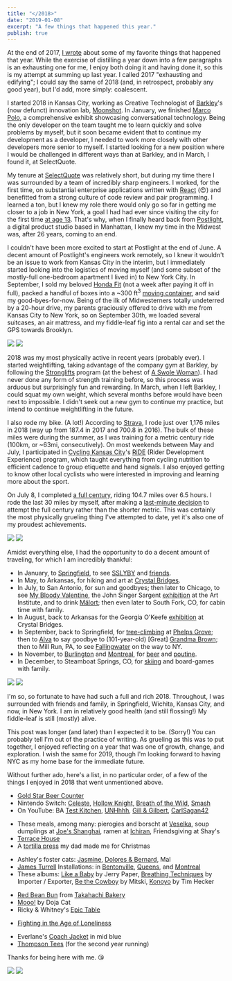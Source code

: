 ```yaml
---
title: "</2018>"
date: "2019-01-08"
excerpt: "A few things that happened this year."
publish: true
---
```


<section class="blog-section">

At the end of 2017, <a target="_blank" href="https://prestonrichey.com/blog/2017/">I wrote</a> about some of my favorite things that happened that year. While the exercise of distilling a year down into a few paragraphs is an exhausting one for me, I enjoy both doing it and having done it, so this is my attempt at summing up last year. I called 2017 "exhausting and edifying"; I could say the same of 2018 (and, in retrospect, probably any good year), but I'd add, more simply: coalescent.

I started 2018 in Kansas City, working as Creative Technologist of <a target="_blank" href="https://www.barkleyus.com/">Barkley</a>'s (now defunct) innovation lab, <a target="_blank" href="https://medium.com/moonshotlab">Moonshot</a>. In January, we finished <a target="_blank" href="https://medium.com/moonshotlab/marco-polo-58201c14c669">Marco Polo</a>, a comprehensive exhibit showcasing conversational technology. Being the only developer on the team taught me to learn quickly and solve problems by myself, but it soon became evident that to continue my development as a developer, I needed to work more closely with other developers more senior to myself. I started looking for a new position where I would be challenged in different ways than at Barkley, and in March, I found it, at SelectQuote.

My tenure at <a target="_blank" href="https://www.selectquote.com/">SelectQuote</a> was relatively short, but during my time there I was surrounded by a team of incredibly sharp engineers. I worked, for the first time, on substantial enterprise applications written with <a target="_blank" href="https://reactjs.org/">React</a> (😍) and benefitted from a strong culture of code review and pair programming. I learned a ton, but I knew my role there would only go so far in getting me closer to a job in New York, a goal I had had ever since visiting the city for the first time <a target="_blank" href="https://photos.google.com/share/AF1QipMeUHAdXIR_e7hvGZQdmsoEqBFVhTvOH2uQ_XTlySEKz0S5tpXBmkTe_kLwo9IshA/photo/AF1QipMppKCMCiUhL3F94uRlFfY61ZNSAVxpRsQPtTsK?key=b2pyT3RtU0NvaHo2M1lIUkp1RW9hellKYnlnMXJB">at age 13</a>. That's why, when I finally heard back from <a target="_blank" href="https://postlight.com/">Postlight</a>, a digital product studio based in Manhattan, I knew my time in the Midwest was, after 26 years, coming to an end.

I couldn't have been more excited to start at Postlight at the end of June. A decent amount of Postlight's engineers work remotely, so I knew it wouldn't be an issue to work from Kansas City in the interim, but I immediately started looking into the logistics of moving myself (and some subset of the mostly-full one-bedroom apartment I lived in) to New York City. In September, I sold my beloved <a target="_blank" href="https://photos.google.com/share/AF1QipMeUHAdXIR_e7hvGZQdmsoEqBFVhTvOH2uQ_XTlySEKz0S5tpXBmkTe_kLwo9IshA/photo/AF1QipPtT0UIZU61HN8NjCE92t79gb3mPi2LKG7nEUqQ?key=b2pyT3RtU0NvaHo2M1lIUkp1RW9hellKYnlnMXJB">Honda Fit</a> (not a week after paying it off in full), packed a handful of boxes into a ~300 ft<sup>3</sup> <a target="_blank" href="https://photos.google.com/share/AF1QipMeUHAdXIR_e7hvGZQdmsoEqBFVhTvOH2uQ_XTlySEKz0S5tpXBmkTe_kLwo9IshA/photo/AF1QipN1DqVOr3NPjVOwk-bFzPPci05av1HpnbbNa7W8?key=b2pyT3RtU0NvaHo2M1lIUkp1RW9hellKYnlnMXJB">moving container</a>, and said my good-byes-for-now. Being of the ilk of Midwesterners totally undeterred by a 20-hour drive, my parents graciously offered to drive with me from Kansas City to New York, so on September 30th, we loaded several suitcases, an air mattress, and my fiddle-leaf fig into a rental car and set the GPS towards Brooklyn.

<div class="blog-inset">
  <hidden>
    <img src='plant-in-rental-car.jpg' />
    <img src='plant-in-rental-car-zoom.jpg' />
  </hidden>
  <zoom-image src='plant-in-rental-car.jpg' zoomSrc='plant-in-rental-car-zoom.jpg' caption='Plant in Rental Car (Digital Media, 2018)'></zoom-image>
</div>

</section>

<section class="blog-section">

2018 was my most physically active in recent years (probably ever). I started weightlifting, taking advantage of the company gym at Barkley, by following the <a target="_blank" href="https://stronglifts.com/">Stronglifts</a> program (at the behest of <a target="_blank" href="https://www.thehairpin.com/slug/ask-a-swole-woman/">A Swole Woman</a>). I had never done any form of strength training before, so this process was arduous but surprisingly fun and rewarding. In March, when I left Barkley, I could squat my own weight, which several months before would have been next to impossible. I didn't seek out a new gym to continue my practice, but intend to continue weightlifting in the future.

I also rode my bike. (A lot!) According to <a target="_blank" href="https://www.strava.com/athletes/6928920">Strava</a>, I rode just over 1,176 miles in 2018 (way up from 187.4 in 2017 and 700.8 in 2016). The bulk of these miles were during the summer, as I was training for a metric century ride (100km, or ~63mi, consecutively). On most weekends between May and July, I participated in <a target="_blank" href="https://www.cyclingkc.org/">Cycling Kansas City</a>'s <a target="_blank" href="https://www.cyclingkc.org/content.aspx?page_id=22&club_id=368691&module_id=242544">RiDE</a> (Rider Development Experience) program, which taught everything from cycling nutrition to efficient cadence to group etiquette and hand signals. I also enjoyed getting to know other local cyclists who were interested in improving and learning more about the sport.

On July 8, I completed <a target="_blank" href="https://www.strava.com/activities/1690021796">a full century</a>, riding 104.7 miles over 6.5 hours. I rode the last 30 miles by myself, after making a <a target="_blank" href="https://www.instagram.com/p/Bk_XnHjgtEv/">last-minute decision</a> to attempt the full century rather than the shorter metric. This was certainly the most physically grueling thing I've attempted to date, yet it's also one of my proudest achievements.

<div class="blog-inset">
  <hidden>
    <img src='century-complete.jpg' />
    <img src='century-complete-zoom.jpg' />
  </hidden>
  <zoom-image src='century-complete.jpg' zoomSrc='century-complete-zoom.jpg' caption='Century complete'></zoom-image>
</div>

</section>

<section class="blog-section">

Amidst everything else, I had the opportunity to do a decent amount of traveling, for which I am incredibly thankful:

* In January, to <a target="_blank" href="https://www.google.com/maps/place/Springfield,+MO/@37.1792207,-93.3663646,12z/data=!3m1!4b1!4m5!3m4!1s0x87cf62f745c8983f:0x6bfd6cb31e690da0!8m2!3d37.2089572!4d-93.2922989">Springfield</a>, to see <a target="_blank" href="https://en.wikipedia.org/wiki/Someone_Still_Loves_You_Boris_Yeltsin">SSLYBY</a> and <a target="_blank" href="https://photos.google.com/share/AF1QipMeUHAdXIR_e7hvGZQdmsoEqBFVhTvOH2uQ_XTlySEKz0S5tpXBmkTe_kLwo9IshA/photo/AF1QipMQoJW5pQthwv5l0nN9kDowyWLp043o6NqG4n50?key=b2pyT3RtU0NvaHo2M1lIUkp1RW9hellKYnlnMXJB">friends</a>.
* In May, to Arkansas, for hiking and art at <a target="_blank" href="https://crystalbridges.org/">Crystal Bridges</a>.
* In July, to San Antonio, for sun and goodbyes; then later to Chicago, to see <a target="_blank" href="https://photos.google.com/share/AF1QipMeUHAdXIR_e7hvGZQdmsoEqBFVhTvOH2uQ_XTlySEKz0S5tpXBmkTe_kLwo9IshA/photo/AF1QipOrAKHy6arnGJbyQ3ij8jGi73f11iXVQ3t4s3UE?key=b2pyT3RtU0NvaHo2M1lIUkp1RW9hellKYnlnMXJB">My Bloody Valentine</a>, the John Singer Sargent <a target="_blank" href="http://archive.artic.edu/sargent/">exhibition</a> at the Art Institute, and to drink <a target="_blank" href="https://en.wikipedia.org/wiki/Jeppson%27s_Mal%C3%B6rt">Mälort</a>; then even later to South Fork, CO, for cabin time with family.
* In August, back to Arkansas for the Georgia O'Keefe <a target="_blank" href="https://crystalbridges.org/exhibitions/georgia-okeeffe/">exhibition</a> at Crystal Bridges.
* In September, back to Springfield, for <a target="_blank" href="https://photos.google.com/photo/AF1QipMqNw5AaUXoESI7yBnf3JBtq_AH8AhSukpPZSfi">tree-climbing</a> at <a target="_blank" href="https://www.google.com/maps/place/Phelps+Grove+Park/@37.1895864,-93.2834227,15z/data=!4m5!3m4!1s0x0:0x351ab9afefde37c1!8m2!3d37.1895864!4d-93.2834227">Phelps Grove</a>; then to <a target="_blank" href="https://www.google.com/maps/place/Alva,+OK+73717/data=!4m2!3m1!1s0x87af6fe53e8e4b29:0x5507c579d3a68a71?ved=2ahUKEwi90pTOsN3fAhXtct8KHfEKAfsQ8gEwDHoECAUQCA">Alva</a> to say goodbye to (101-year-old) [Great] <a target="_blank" href="https://photos.google.com/share/AF1QipMeUHAdXIR_e7hvGZQdmsoEqBFVhTvOH2uQ_XTlySEKz0S5tpXBmkTe_kLwo9IshA/photo/AF1QipMeBnhLmu8VlTLcNUKPAkbqghe8HaP6rk7gG-md?key=b2pyT3RtU0NvaHo2M1lIUkp1RW9hellKYnlnMXJB">Grandma Brown</a>; then to Mill Run, PA, to see <a target="_blank" href="https://www.fallingwater.org/">Fallingwater</a> on the way to NY.
* In November, to <a target="_blank" href="https://photos.google.com/share/AF1QipMeUHAdXIR_e7hvGZQdmsoEqBFVhTvOH2uQ_XTlySEKz0S5tpXBmkTe_kLwo9IshA/photo/AF1QipMjFtC6OGkoFp0bIEC4PYIF94kVA_vtIjYreHLQ?key=b2pyT3RtU0NvaHo2M1lIUkp1RW9hellKYnlnMXJB">Burlington</a> and <a target="_blank" href="https://photos.google.com/share/AF1QipMeUHAdXIR_e7hvGZQdmsoEqBFVhTvOH2uQ_XTlySEKz0S5tpXBmkTe_kLwo9IshA/photo/AF1QipOd6-ujc9MreuJYB0w__52BvVg8IDePpIcfw5Ar?key=b2pyT3RtU0NvaHo2M1lIUkp1RW9hellKYnlnMXJB">Montreal</a>, for <a target="_blank" href="https://photos.google.com/share/AF1QipMeUHAdXIR_e7hvGZQdmsoEqBFVhTvOH2uQ_XTlySEKz0S5tpXBmkTe_kLwo9IshA/photo/AF1QipOUVI6QwzSvEl5MnVLPv9NEkkKgGTi9jkCTjiXs?key=b2pyT3RtU0NvaHo2M1lIUkp1RW9hellKYnlnMXJB">beer</a> and <a target="_blank" href="https://photos.google.com/share/AF1QipMeUHAdXIR_e7hvGZQdmsoEqBFVhTvOH2uQ_XTlySEKz0S5tpXBmkTe_kLwo9IshA/photo/AF1QipNY_0CQxgtn07LYgCA1NXeL__fL0AxdyQ4YKKrG?key=b2pyT3RtU0NvaHo2M1lIUkp1RW9hellKYnlnMXJB">poutine</a>.
* In December, to Steamboat Springs, CO, for <a target="_blank" href="https://photos.google.com/share/AF1QipPFHjmINJZ4qULYDVAXGEG0oMC4qiuAoZyagCA3n6919rOrwIry_RMh7Auw-o7O7g/photo/AF1QipN7p4KaOYzpzzWtqiPELkQQtsSc1EbfxtlRGrXM?key=VTNGdUx4bHgtTUtOcjJmQjZMMXJPVlZpOVEwZC1n">skiing</a> and board-games with family.

</section>

<div class="blog-inset">
  <hidden>
    <img src='reservoir.jpg' />
    <img src='reservoir-zoom.jpg' />
  </hidden>
  <zoom-image src='reservoir.jpg' zoomSrc='reservoir-zoom.jpg' caption='Jacqueline Kennedy Onassis Reservoir, in December'></zoom-image>
</div>

<section class="blog-section">

I'm so, so fortunate to have had such a full and rich 2018. Throughout, I was surrounded with friends and family, in Springfield, Wichita, Kansas City, and now, in New York. I am in relatively good health (and still flossing!) My fiddle-leaf is still (mostly) alive.

<!-- Yet I'd be remiss not to briefly mention the struggles of 2018 as well. I wouldn't be surprised if much of my year was news to those reading,  even those that follow me elsewhere on the internet. For as many lovely things I experienced, I didn't share much of it at all. I wrote a bit <a target="_blank" href="https://www.instagram.com/p/Bq6S-gBhSlR/">on Instagram</a> about my anxious relationship with posting online, which I felt in 2018 more acutely than in years past. In 2019 I plan on working to find a better balance between experience and reflection.

I also let my other hobbies go by the wayside. I have several unfinished side-projects collecting dust, as well as several other ideas I didn't start. I didn't practice bass or guitar, and my Spanish went all but unused. Still, I'm excited to carve out time of what will certainly be a busy 2019 to give these some love. -->

This post was longer (and later) than I expected it to be. (Sorry!) You can probably tell I'm out of the practice of writing. As grueling as this was to put together, I enjoyed reflecting on a year that was one of growth, change, and exploration. I wish the same for 2019, though I'm looking forward to having NYC as my home base for the immediate future.

Without further ado, here's a list, in no particular order, of a few of the things I enjoyed in 2018 that went unmentioned above.

* <a target="_blank" href="http://goldstarbeercounter.com/">Gold Star Beer Counter</a>
* Nintendo Switch: <a target="_blank" href="https://www.nintendo.com/games/detail/celeste-switch">Celeste</a>, <a target="_blank" href="https://www.nintendo.com/games/detail/hollow-knight-switch">Hollow Knight</a>, <a target="_blank" href="https://www.nintendo.com/games/detail/the-legend-of-zelda-breath-of-the-wild-switch">Breath of the Wild</a>, <a target="_blank" href="https://www.nintendo.com/games/detail/super-smash-bros-switch">Smash</a>
* On YouTube: BA <a target="_blank" href="https://www.youtube.com/playlist?list=PLKtIunYVkv_Rb8nBO5KoeZl2S-I2VvYYL">Test Kitchen</a>, <a target="_blank" href="https://www.youtube.com/playlist?list=PLhgFEi9aNUb2BNrIEecCGXApgeX7Yjwz8">UNHhhh</a>, <a target="_blank" href="https://www.youtube.com/playlist?list=PLaDrN74SfdT5llW_-09rj_109vSto5BP1">Gill & Gilbert</a>, <a target="_blank" href="https://www.youtube.com/playlist?list=PLbsPvOo5P-aQFZHiRgAYRJSWMj1qWngBn">CarlSagan42</a>
<!-- * <a target="_blank" href="https://www.bonappetit.com/recipe/orecchiette-with-buttermilk-peas-and-pistachios">Orecchiette with Buttermilk, Peas, and Pistachios</a> -->
* These meals, among many: pierogies and borscht at <a target="_blank" href="https://www.veselka.com/">Veselka</a>, soup dumplings at <a target="_blank" href="https://www.joeshanghairestaurants.com/">Joe's Shanghai</a>, ramen at <a target="_blank" href="https://www.ichiranusa.com/">Ichiran</a>, Friendsgiving at Shay's
* <a target="_blank" href="https://en.wikipedia.org/wiki/Terrace_House_(franchise)">Terrace House</a>
* A <a target="_blank" href="https://photos.google.com/share/AF1QipMeUHAdXIR_e7hvGZQdmsoEqBFVhTvOH2uQ_XTlySEKz0S5tpXBmkTe_kLwo9IshA/photo/AF1QipNoaL_q5EUzxdGaouQHtIiTcR-OBYvstX_Yj4SG?key=b2pyT3RtU0NvaHo2M1lIUkp1RW9hellKYnlnMXJB">tortilla press</a> my dad made me for Christmas
<!-- * <a target="_blank" href="http://www.cynthiadaignault.com/lightatlas/">Light Atlas</a> by Cynthia Daignault at <a target="_blank" href="https://photos.google.com/photo/AF1QipMuWZNyrKU6QyNuaXo-rDrWx9ZCmuBlQPr1rIE5">Crystal Bridges</a> -->
* Ashley's foster cats: <a target="_blank" href="https://photos.google.com/share/AF1QipMeUHAdXIR_e7hvGZQdmsoEqBFVhTvOH2uQ_XTlySEKz0S5tpXBmkTe_kLwo9IshA/photo/AF1QipOv6xaUPJYnDEG9thD2c9yUePD36jQUf418z87L?key=b2pyT3RtU0NvaHo2M1lIUkp1RW9hellKYnlnMXJB">Jasmine</a>, <a target="_blank" href="https://photos.google.com/share/AF1QipMeUHAdXIR_e7hvGZQdmsoEqBFVhTvOH2uQ_XTlySEKz0S5tpXBmkTe_kLwo9IshA/photo/AF1QipP6OF4CoBugFbmfcumc5Q7wjnvQ3Ax4Bjzy7kAt?key=b2pyT3RtU0NvaHo2M1lIUkp1RW9hellKYnlnMXJB">Dolores & Bernard</a>, Mal
* <a target="_blank" href="https://en.wikipedia.org/wiki/James_Turrell">James Turrell</a> Installations: in <a target="_blank" href="https://photos.google.com/share/AF1QipMeUHAdXIR_e7hvGZQdmsoEqBFVhTvOH2uQ_XTlySEKz0S5tpXBmkTe_kLwo9IshA/photo/AF1QipOBu7gvWCE3aBAfsc8ZCCRCP0RmH0yld5hHYHjU?key=b2pyT3RtU0NvaHo2M1lIUkp1RW9hellKYnlnMXJB">Bentonville</a>, <a target="_blank" href="https://photos.google.com/share/AF1QipMeUHAdXIR_e7hvGZQdmsoEqBFVhTvOH2uQ_XTlySEKz0S5tpXBmkTe_kLwo9IshA/photo/AF1QipNWwnyK-sI8KBR_2hNC31e69K7Sx0P3_yvJzpn6?key=b2pyT3RtU0NvaHo2M1lIUkp1RW9hellKYnlnMXJB">Queens</a>, and <a target="_blank" href="https://photos.google.com/share/AF1QipMeUHAdXIR_e7hvGZQdmsoEqBFVhTvOH2uQ_XTlySEKz0S5tpXBmkTe_kLwo9IshA/photo/AF1QipOQWXpbdb-qFZAO14Zddga3Pg2oBegwYAf3y0CY?key=b2pyT3RtU0NvaHo2M1lIUkp1RW9hellKYnlnMXJB">Montreal</a>
* These albums: <a target="_blank" href="https://open.spotify.com/album/1rq7GrGpTk2bK81uj6N8YJ?si=_TKn40t1QxaAIXvx0UbnFg">Like a Baby</a> by Jerry Paper, <a target="_blank" href="https://importer-exporter.bandcamp.com/album/breathing-techniques">Breathing Techniques</a> by Importer / Exporter, <a target="_blank" href="https://open.spotify.com/album/653wRjqO0GOZPQPcXpeAXD?si=IPOXa-C_RBqH7I--dhj-ew">Be the Cowboy</a> by Mitski, <a target="_blank" href="https://open.spotify.com/album/4TU8d9DGafZZiyN7peC4sl?si=0gsJfeCBT_y_2iLwFb3NQg">Konoyo</a> by Tim Hecker
<!-- * <a target="_blank" href="https://photos.google.com/photo/AF1QipMbO-4yjqG4bOLjIVeaRrgtRMe9THkQTW2VYz8o">Vernon</a> telling us about the <a target="_blank" href="https://en.wikipedia.org/wiki/Hess_triangle">Hess triangle</a> -->
* <a target="_blank" href="https://photos.google.com/share/AF1QipMeUHAdXIR_e7hvGZQdmsoEqBFVhTvOH2uQ_XTlySEKz0S5tpXBmkTe_kLwo9IshA/photo/AF1QipMCiQ-JQqphDkJejqRLtql3dLLdnRRY6Jqp8ovG?key=b2pyT3RtU0NvaHo2M1lIUkp1RW9hellKYnlnMXJB">Red Bean Bun</a> from <a target="_blank" href="http://takahachibakery.com/">Takahachi Bakery</a>
* <a target="_blank" href="https://www.youtube.com/watch?v=mXnJqYwebF8">Mooo!</a> by Doja Cat
* Ricky & Whitney's <a target="_blank" href="https://medium.com/@rickycatto/ricky-whitneys-epic-table-84864099d0cd">Epic Table</a>
<!-- * <a target="_blank" href="https://en.wikipedia.org/wiki/Suspiria">Suspiria</a> 4K restoration at the <a target="_blank" href="https://drafthouse.com/nyc/show/arthouse-theater-day-suspiria-4k-restoration">Alamo</a> -->
* <a target="_blank" href="https://www.sbnation.com/a/mma-history">Fighting in the Age of Loneliness</a>
<!-- * <a target="_blank" href="https://brooklynbrainery.com/courses/wontons-dumplings">Wontons & Dumplings Class</a> at Brooklyn Brainery -->
* Everlane's <a target="_blank" href="https://www.everlane.com/products/mens-coach-jacket-midblue">Coach Jacket</a> in mid blue
* <a target="_blank" href="https://thompsontee.com/">Thompson Tees</a> (for the second year running)

</section>

<section class="blog-section">

Thanks for being here with me. 😘

<div class="blog-inset">
  <hidden>
    <img src='end.jpg' />
    <img src='end-zoom.jpg' />
  </hidden>
  <zoom-image src='end.jpg' zoomSrc='end-zoom.jpg'></zoom-image>
</div>

</section>
